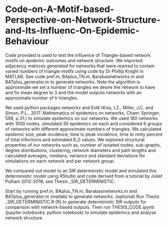 # Code-on-A-Motif-based-Perspective-on-Network-Structure-and-Its-Influenc-On-Epidemic-Behaviour
Code provided is used to test the influence of Triangle-based network motifs on epidemic outcomes and network structure. We imported adjacency matrices generated for networks that were rewired to contain varied numbers of triangle motifs using code by Dr Phillip Knight in MATLAB. See code pref.m, BAplus_TN.m, Barabasinetworks.m and BATplus_generator.m to generate networks. Note the algorithm is approximate we set a number of triangles we desire the network to have and fix mean degree to 3 and the model outputs networks with an approximate number of tr triangles. 

We used python packages networkx and EoN (Kiss, I.Z., Miller, J.C. and Simon, P.L., 2017. Mathematics of epidemics on networks. Cham: Springer, 598, p.31.) to simulate epidemics on our networks. We used 180 networks with 1000 nodes, simulated 30 epidemics on each and considered 6 groups of networks with different approximate numbers of triangles. We calculated epidemic size, peak incidence, time to peak incidence, time to ninty percent of total infections and estimated R_0 values.  We explored structural properties of our networks such as, number of isolated nodes, sub-graphs, degree distributions, clustering, network diameters and path lengths and calculated averages, medians, variance and standard deviations for simulations on each network and per network group. 

We compared out model to an SIR deterministic model and simulated this deterministic model using RStudio and code derived from a tutorial by Juliet Pulliam 2012-2018, see Thesis _SIR_DETERMINISTIC.

 Start by running pref.m, BAplus_TN.m, Barabasinetworks.m and BATplus_generator.m (matlab) to generate networks. (optional) Run Thesis _SIR_DETERMINISTIC.R (R) to generate deterministic SIR outputs for comparison with network-based outputs. Then run THESIS_CODE.ipynb (jupyter notebooks: python notebook) to simulate epidemics and analyse network structure.

